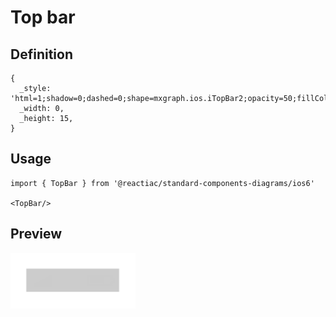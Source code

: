 # Top bar

## Definition

```
{
  _style: 'html=1;shadow=0;dashed=0;shape=mxgraph.ios.iTopBar2;opacity=50;fillColor=#999999;strokeColor=#cccccc;strokeWidth=1;sketch=0;',
  _width: 0,
  _height: 15,
}
```

## Usage

```
import { TopBar } from '@reactiac/standard-components-diagrams/ios6'

<TopBar/>
```

## Preview

<img src="./top-bar.png" width="200"/>
